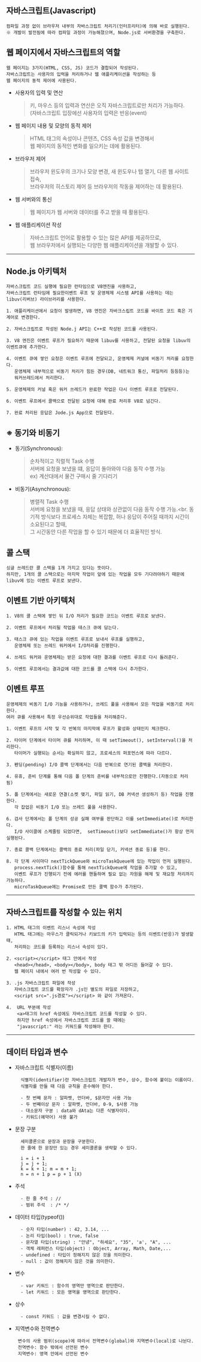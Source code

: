 ## **자바스크립트(Javascript)**
	컴파일 과정 없이 브라우저 내부의 자바스크립트 처리기(인터프리터)에 의해 바로 실행된다.
	※ 개발이 발전됨에 따라 컴파일 과정이 가능해졌으며, Node.js로 서버환경을 구축한다.

## **웹 페이지에서 자바스크립트의 역할**
	웹 페이지는 3가지(HTML, CSS, JS) 코드가 결합되어 작성된다.
	자바스크립트는 사용자의 입력을 처리하거나 웹 애플리케이션을 작성하는 등
	웹 페이지의 동적 제어에 사용된다.

- 사용자의 입력 및 연산
  > 키, 마우스 등의 입력과 연산은 오직 자바스크립트로만 처리가 가능하다.<br>
  > (자바스크립트 입장에선 사용자의 입력은 반응(event)

- 웹 페이지 내용 및 모양의 동적 제어
  > HTML 태그의 속성이나 콘텐츠, CSS 속성 값을 변경해서<br>
  > 웹 페이지의 동적인 변화를 일으키는 데에 활용된다.

- 브라우저 제어
  > 브라우저 윈도우의 크기나 모양 변경, 새 윈도우나 탭 열기, 다른 웹 사이트 접속,<br>
  > 브라우저의 히스토리 제어 등 브라우저의 작동을 제어하는 데 활용된다.

- 웹 서버와의 통신
  > 웹 페이지가 웹 서버와 데이터를 주고 받을 때 활용된다.

- 웹 애플리케이션 작성
  > 자바스크립트 언어로 활용할 수 있는 많은 API를 제공하므로,<br>
  > 웹 브라우저에서 실행되는 다양한 웹 애플리케이션을 개발할 수 있다.
				
------------------------------------------------------------------------------------------------------------------------------------
## **Node.js 아키텍처**
	자바스크립트 코드 실행에 필요한 런타임으로 V8엔진을 사용하고,
	자바스크립트 런타임에 필요한이벤트 루프 및 운영체제 시스템 API를 사용하는 데는
	libuv(리버브) 라이브러리를 사용한다.
 
	1. 애플리케이션에서 요청이 발생하면, V8 엔진은 자바크스립트 코드를 바이트 코드 혹은 기계어로 변경한다.
 
	2. 자바스크립트로 작성된 Node.j API는 C++로 작성된 코드를 사용된다.
 
	3. V8 엔진은 이벤트 루프가 필요하기 때문에 libuv를 사용하고, 전달된 요청을 libuv의 이벤트큐에 추가한다.
 
	4. 이벤트 큐에 쌓인 요청은 이벤트 루프에 전달되고, 운영체제 커널에 비동기 처리를 요청한다.
	   운영체제 내부적으로 비동기 처리가 힘든 경우(DB, 네트워크 통신, 파일처리 등등등)는
	   워커쓰레드에서 처리한다.
    
	5. 운영체제의 커널 혹은 워커 쓰레드가 완료한 작업은 다시 이벤트 루프로 전달된다.
 
	6. 이벤트 루프에서 콜백으로 전달된 요청에 대해 완료 처리후 V8로 넘긴다.
 
	7. 완료 처리된 응답은 Jode.js App으로 전달된다.

## **※ 동기와 비동기**
+ 동기(Synchronous):
  > 순차적이고 직렬적 Task 수행<br>
  > 서버에 요청을 보냈을 떄, 응답이 돌아와야 다음 동작 수행 가능<br>
  > ex) 계산대에서 물건 구매시 줄 기다리기

+ 비동기(Asynchronous):
  > 병렬적 Task 수행<br>
  > 서버에 요청을 보냈을 때, 응답 상태와 상관없이 다음 동작 수행 가능.<br.
  > 동기적 방식보다 프로세스 자체는 복잡함, 허나 응답이 주어질 때까지 시간이 소요된다고 할때,<br>
  > 그 시간동안 다른 작업을 할 수 있기 때문에 더 효율적인 방식.


## **콜 스택**
	싱글 쓰레드란 콜 스택을 1개 가지고 있다는 뜻이다.		
	하지만, 1개의 콜 스택으로는 마지막 작업이 앞에 있는 작업을 모두 기다려야하기 때문에
	libuv에 있는 이벤트 루프로 보낸다.

## **이벤트 기반 아키텍처**
	1. V8의 콜 스택에 쌓인 뒤 I/O 처리가 필요한 코드는 이벤트 루프로 보낸다.
 
	2. 이벤트 루프에서 처리될 작업을 태스크 큐에 담는다.
 
	3. 태스크 큐에 있는 작업을 이벤트 루프로 보내서 루프를 실행하고,
	   운영체제 또는 쓰레드 워커에서 I/O처리를 진행한다.
    
	4. 쓰레드 워커와 운영체제는 받은 요청에 대한 결과를 이벤트 루프로 다시 돌려준다.
 
	5. 이벤트 루프에서는 결과값에 대한 코드를 콜 스택에 다시 추가한다.

## **이벤트 루프**
	운영체제의 비동기 I/O 기능을 사용하거나, 쓰레드 풀을 사용해서 모든 작업을 비동기로 처리한다.
	여러 큐를 사용해서 특정 우선순위대로 작업들을 처리해준다.

	1. 이벤트 루프의 시작 및 각 반복의 마지막에 루프가 활성화 상태인지 체크한다.
 
	2. 타이머 단계에서 타이머 큐를 처리하며, 이 때 setTimeout(), setInterval()을 처리한다.
	   타이머가 실행되는 순서는 확실하지 않고, 프로세스의 퍼포먼스에 따라 다르다.
    
	3. 펜딩(pending) I/O 콜백 단계에서는 다음 반복으로 연기된 콜백을 처리한다.
 
	4. 유휴, 준비 단계를 통해 다음 폴 단계의 준비를 내부적으로만 진행한다.(자동으로 처리됨)
 
	5. 폴 단계에서는 새로운 연결(소켓 맺기, 파일 읽기, DB 커넥션 생성하기 등) 작업을 진행한다.
	   각 잡업은 비동기 I/O 또는 쓰레드 풀을 사용한다.
    
	6. 검사 단계에서는 폴 단계의 성공 실패 여부를 판단하고 이를 setImmediate()로 처리한다.
	   I/O 사이클에 스케줄링 되었다면,  setTimeout()보다 setImmediate()가 항상 먼저 실행된다.
    
	7. 종료 콜백 단계에서는 콜백의 종료 처리(파일 닫기, 커넥션 종료 등)를 한다.
 
	8. 각 단계 사이마다 nextTickQueue와 microTaskQueue에 있는 작업이 먼저 실행된다.
	   process.nextTick()함수를 통해 nextTickQueue에 작업을 추가할 수 있고,
	   이벤트 루프가 진행되기 전에 에러를 핸들하며 필요 없는 자원을 해제 및 재요청 처리까지 가능하다.
	   microTaskQueue에는 Promise로 만든 콜백 함수가 추가된다.
   
--------------------------------------------------------------
## **자바스크립트를 작성할 수 있는 위치**

	1. HTML 태그의 이벤트 리스너 속성에 작성
	   HTML 태그에는 마우스가 클릭되거나 키보드의 키가 입력되는 등의 이벤트(반응)가 발생할 때,
	   처리하는 코드를 등록하는 리스너 속성이 있다.

	2. <script></script> 태그 안에서 작성
	   <head></head>, <body></body>, body 태그 밖 어디든 들어갈 수 있다.
	   웹 페이지 내에서 여러 번 작성할 수 있다.

	3. .js 자바스크립트 파일에 작성
	   자바스크립트 코드를 확장자가 .js인 별도의 파일로 저장하고,
	   <script src=".js경로"></script> 와 같이 가져온다.
  
	4.  URL 부분에 작성
	    <a>태그의 href 속성에도 자바스크립트 코드를 작성할 수 있다.
	    하지만 href 속성에서 자바스크립트 코드를 쓸 때에는 
	    "javascript:" 라는 키워드를 작성해야 한다.

---------------------------------------------------------------------------
## **데이터 타입과 변수**
+ 자바스크립트 식별자(이름)
  
		식별자(identifier)란 자바스크립트 개발자가 변수, 상수, 함수에 붙이는 이름이다.
		식별자를 만들 때 다음 규칙을 준수해야 한다.

		- 첫 번째 문자 : 알파벳, 언더바, $문자만 사용 가능
		- 두 번째이상 문자 : 알파벳, 언더바, 0-9, $사용 가능
		- 대소문자 구분 : data와 dAta는 다른 식별자이다.
		- 키워드(예약어) 사용 불가

+ 문장 구분
  
		세미콜론으로 문장과 문장을 구분한다.
		한 줄에 한 문장만 있는 경우 세미콜론을 생략할 수 있다.

		i = i + 1
		j = j + 1;
		k = k + 1; m = m + 1;
		n = n + 1 p = p + 1 (X)

+ 주석
  
		- 한 줄 주석 : //
		- 범위 주석  : /* */


+ 데이터 타입(typeof())
  
		- 숫자 타입(number) : 42, 3.14, ...
		- 논리 타입(bool) : true, false
		- 문자열 타입(string) : "안녕", "하세요", "35", 'a', "A", ...
		- 객체 레퍼런스 타입(object) : Object, Array, Math, Date,...
		- undefined : 타입이 정해지지 않은 것을 의미한다.
		- null : 값이 정해지지 않은 것을 의미한다.


+ 변수
  
		- var 키워드 : 함수의 영역만 영역으로 판단한다.
		- let 키워드 : 모든 영역을 영역으로 판단한다.


+ 상수
  
		- const 키워드 : 값을 변경시킬 수 없다.

 + 지역변수와 전역변수
   
		변수의 사용 범위(scope)에 따라서 전역변수(global)와 지역변수(local)로 나뉜다.
		전역변수: 함수 밖에서 선언된 변수
		지역변수: 영역 안에서 선언된 변수

